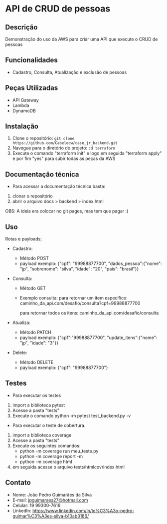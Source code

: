 # API de CRUD de pessoas

## Descrição

Demonstração do uso da AWS para criar uma API que execute o CRUD de pessoas

## Funcionalidades

- Cadastro, Consulta, Atualização e exclusão de pessoas

## Peças Utilizadas

- API Gateway
- Lambda
- DynamoDB

## Instalação

1. Clone o repositório: `git clone https://github.com/Cabeloow/case_jr_backend.git`
2. Navegue para o diretório do projeto: `cd terraform`
3. Execute o comando "terraform init" e logo em seguida "terraform apply" e por fim "yes" para subir todas as peças da AWS

## Documentação técnica

- Para acessar a documentação técnica basta:
1. clonar o repositório
2. abrir o arquivo docs > backend > index.html

OBS: A ideia era colocar no git pages, mas tem que pagar :(

## Uso

Rotas e payloads;

- Cadastro: 
    - Método POST
    - payload exemplo:
        {"cpf": "99988877700", 
        "dados_pessoa":{"nome":  "jp", "sobrenome": "silva", "idade": "20", "pais": "brasil"}}


- Consulta: 
    - Método GET
    - Exemplo consulta:
        para retornar um item específico:
            caminho_da_api.com/desafio/consulta?cpf=99988877700

        para retornar todos os itens:
            caminho_da_api.com/desafio/consulta


- Atualiza: 
    - Método PATCH
    - payload exemplo:
        {"cpf":"99988877700", 
        "update_itens":{"nome":  "jp", "idade": "3"}}

- Delete: 
    - Método DELETE
    - payload exemplo:
        {"cpf": "99988877700"}

## Testes

- Para executar os testes
1. import a biblioteca pytest
1. Acesse a pasta "tests"
2. Execute o comando python -m pytest test_backend.py -v

- Para executar o teste de cobertura.
1. import a biblioteca coverage
1. Acesse a pasta "tests"
2. Execute os seguintes comandos:
    - python -m coverage run meu_teste.py
    - python -m coverage report -m
    - python -m coverage html
3. em seguida acesse o arquivo tests\htmlcov\index.html

## Contato

- Nome: João Pedro Guimarães da Silva
- E-mail: jpguimaraes27@hotmail.com
- Celular: 19 99300-7616
- LinkedIn: https://www.linkedin.com/in/jo%C3%A3o-pedro-guimar%C3%A3es-silva-b10ab3186/

